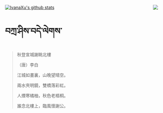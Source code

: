 [![IvanaXu's github stats](https://github-readme-stats.vercel.app/api?username=IvanaXu&show_icons=true&theme=vue-dark)](https://github.com/anuraghazra/github-readme-stats)
<img align="right" src="https://github-readme-stats.vercel.app/api/top-langs/?username=IvanaXu&langs_count=3&theme=graywhite" />
# བཀྲ་ཤིས་བདེ་ལེགས་
> 秋登宣城謝眺北樓
> 
> （唐）李白
> 
> 江城如畫裏，山晚望晴空。
> 
> 兩水夾明鏡，雙橋落彩虹。
> 
> 人煙寒橘柚，秋色老梧桐。
> 
> 誰念北樓上，臨風懷謝公。
>